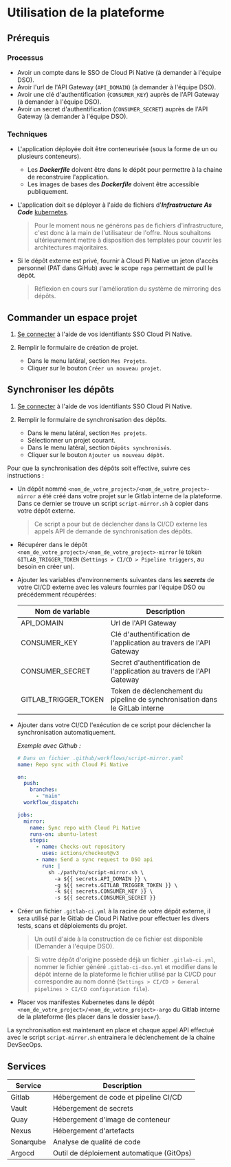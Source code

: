 # Utilisation de la plateforme

## Prérequis

### Processus

- Avoir un compte dans le SSO de Cloud Pi Native (à demander à l'équipe DSO).
- Avoir l'url de l'API Gateway (`API_DOMAIN`) (à demander à l'équipe DSO).
- Avoir une clé d'authentification (`CONSUMER_KEY`) auprès de l'API Gateway (à demander à l'équipe DSO).
- Avoir un secret d'authentification (`CONSUMER_SECRET`) auprès de l'API Gateway (à demander à l'équipe DSO).

### Techniques

- L'application déployée doit être conteneurisée (sous la forme de un ou plusieurs conteneurs).
  - Les __*Dockerfile*__ doivent être dans le dépôt pour permettre à la chaine de reconstruire l'application.
  - Les images de bases des __*Dockerfile*__ doivent être accessible publiquement.

- L'application doit se déployer à l'aide de fichiers d'__*Infrastructure As Code*__ [kubernetes](https://kubernetes.io/).
  > Pour le moment nous ne générons pas de fichiers d'infrastructure, c'est donc à la main de l'utilisateur de l'offre.
  > Nous souhaitons ultérieurement mettre à disposition des templates pour couvrir les architectures majoritaires.
  
- Si le dépôt externe est privé, fournir à Cloud Pi Native un jeton d'accès personnel (PAT dans GiHub) avec le scope `repo` permettant de pull le dépôt.
  > Réflexion en cours sur l'amélioration du système de mirroring des dépôts.

## Commander un espace projet

1. [Se connecter](/login) à l'aide de vos identifiants SSO Cloud Pi Native.

2. Remplir le formulaire de création de projet.
    - Dans le menu latéral, section `Mes Projets`.
    - Cliquer sur le bouton `Créer un nouveau projet`.

## Synchroniser les dépôts

1. [Se connecter](/login) à l'aide de vos identifiants SSO Cloud Pi Native.

2. Remplir le formulaire de synchronisation des dépôts.
    - Dans le menu latéral, section `Mes projets`.
    - Sélectionner un projet courant.
    - Dans le menu latéral, section `Dépôts synchronisés`.
    - Cliquer sur le bouton `Ajouter un nouveau dépôt`.

Pour que la synchronisation des dépôts soit effective, suivre ces instructions :

- Un dépôt nommé `<nom_de_votre_project>/<nom_de_votre_project>-mirror` a été créé dans votre projet sur le Gitlab interne de la plateforme. Dans ce dernier se trouve un script `script-mirror.sh` à copier dans votre dépôt externe.
  > Ce script a pour but de déclencher dans la CI/CD externe les appels API de demande de synchronisation des dépôts.

- Récupérer dans le dépôt `<nom_de_votre_project>/<nom_de_votre_project>-mirror` le token `GITLAB_TRIGGER_TOKEN` (`Settings > CI/CD > Pipeline triggers`, au besoin en créer un).

- Ajouter les variables d'environnements suivantes dans les __*secrets*__ de votre CI/CD externe avec les valeurs fournies par l'équipe DSO ou précédemment récupérées:

  | Nom de variable      | Description                                                                  |
  | -------------------- | ---------------------------------------------------------------------------- |
  | API_DOMAIN           | Url de l'API Gateway                                                         |
  | CONSUMER_KEY         | Clé d'authentification de l'application au travers de l'API Gateway          |
  | CONSUMER_SECRET      | Secret d'authentification de l'application au travers de l'API Gateway       |
  | GITLAB_TRIGGER_TOKEN | Token de déclenchement du pipeline de synchronisation dans le GitLab interne |

- Ajouter dans votre CI/CD l'exécution de ce script pour déclencher la synchronisation automatiquement.
  
  *Exemple avec Github :*

  ```yaml
  # Dans un fichier .github/workflows/script-mirror.yaml
  name: Repo sync with Cloud Pi Native

  on:
    push:
      branches:
        - "main"
    workflow_dispatch:

  jobs:
    mirror:
      name: Sync repo with Cloud Pi Native
      runs-on: ubuntu-latest
      steps:
        - name: Checks-out repository
          uses: actions/checkout@v3
        - name: Send a sync request to DSO api
          run: |
            sh ./path/to/script-mirror.sh \
              -a ${{ secrets.API_DOMAIN }} \
              -g ${{ secrets.GITLAB_TRIGGER_TOKEN }} \
              -k ${{ secrets.CONSUMER_KEY }} \
              -s ${{ secrets.CONSUMER_SECRET }}
  ```

- Créer un fichier `.gitlab-ci.yml` à la racine de votre dépôt externe, il sera utilisé par le Gitlab de Cloud Pi Native pour effectuer les divers tests, scans et déploiements du projet.
  > Un outil d'aide à la construction de ce fichier est disponible (Demander à l'équipe DSO).

  >  Si votre dépôt d'origine possède déjà un fichier `.gitlab-ci.yml`, nommer le fichier généré `.gitlab-ci-dso.yml` et modifier dans le dépôt interne de la plateforme le fichier utilisé par la CI/CD pour correspondre au nom donné (`Settings > CI/CD > General pipelines > CI/CD configuration file`).

- Placer vos manifestes Kubernetes dans le dépôt `<nom_de_votre_project>/<nom_de_votre_project>-argo` du Gitlab interne de la plateforme (les placer dans le dossier `base/`).

La synchronisation est maintenant en place et chaque appel API effectué avec le script `script-mirror.sh` entrainera le déclenchement de la chaine DevSecOps.

## Services

| Service   | Description                               |
| --------- | ----------------------------------------- |
| Gitlab    | Hébergement de code et pipeline CI/CD     |
| Vault     | Hébergement de secrets                    |
| Quay      | Hébergement d'image de conteneur          |
| Nexus     | Hébergement d'artefacts                   |
| Sonarqube | Analyse de qualité de code                |
| Argocd    | Outil de déploiement automatique (GitOps) |
